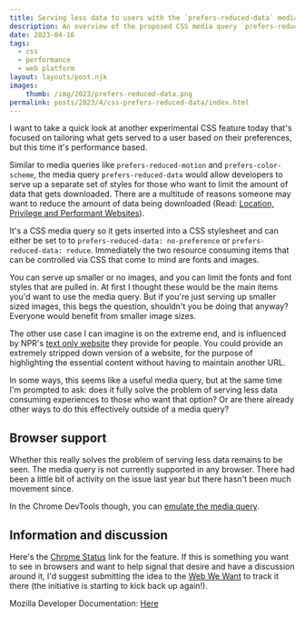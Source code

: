 ```yaml
---
title: Serving less data to users with the `prefers-reduced-data` media query
description: An overview of the proposed CSS media query `prefers-reduced-data` 
date: 2023-04-16
tags:
  - css
  - performance
  - web platform
layout: layouts/post.njk
images:
    thumb: /img/2023/prefers-reduced-data.png
permalink: posts/2023/4/css-prefers-reduced-data/index.html
---
```


I want to take a quick look at another experimental CSS feature today that's focused on tailoring what gets served to a user based on their preferences, but this time it's performance based. 

Similar to media queries like `prefers-reduced-motion` and `prefers-color-scheme`, the media query `prefers-reduced-data` would allow developers to serve up a separate set of styles for those who want to limit the amount of data that gets downloaded. There are a multitude of reasons someone may want to reduce the amount of data being downloaded (Read: [Location, Privilege and Performant Websites](https://blog.stephaniestimac.com/posts/10-30-2019-performance/)). 

It's a CSS media query so it gets inserted into a CSS stylesheet and can either be set to to `prefers-reduced-data: no-preference` or `prefers-reduced-data: reduce`. Immediately the two resource consuming items that can be controlled via CSS that come to mind are fonts and images. 

You can serve up smaller or no images, and you can limit the fonts and font styles that are pulled in. At first I thought these would be the main items you'd want to use the media query. But if you're just serving up smaller sized images, this begs the question, shouldn't you be doing that anyway? Everyone would benefit from smaller image sizes. 

The other use case I can imagine is on the extreme end, and is influenced by NPR's [text only website](https://text.npr.org/) they provide for people. You could provide an extremely stripped down version of a website, for the purpose of highlighting the essential content without having to maintain another URL. 

In some ways, this seems like a useful media query, but at the same time I'm prompted to ask: does it fully solve the problem of serving less data consuming experiences to those who want that option? Or are there already other ways to do this effectively outside of a media query?


## Browser support

Whether this really solves the problem of serving less data remains to be seen. The media query is not currently supported in any browser. There had been a little bit of activity on the issue last year but there hasn't been much movement since.

In the Chrome DevTools though, you can [emulate the media query](https://developer.chrome.com/blog/new-in-devtools-86/#emulate-prefers-reduced-data). 


## Information and discussion 

Here's the [Chrome Status](https://chromestatus.com/feature/5922192355229696) link for the feature. If this is something you want to see in browsers and want to help signal that desire and have a discussion around it, I'd suggest submitting the idea to the [Web We Want](https://webwewant.fyi) to track it there (the initiative is starting to kick back up again!). 

Mozilla Developer Documentation: [Here](https://developer.mozilla.org/en-US/docs/Web/CSS/@media/prefers-reduced-data)